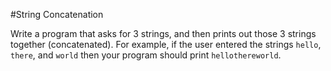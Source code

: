#String Concatenation

Write a program that asks for 3 strings, and then prints out those 3 
strings together (concatenated). For example, if the user entered the 
strings `hello`, `there`, and `world` then your program should print 
`hellothereworld`.
